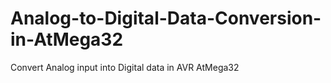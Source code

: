 # Analog-to-Digital-Data-Conversion-in-AtMega32
Convert Analog input into Digital data in AVR AtMega32
